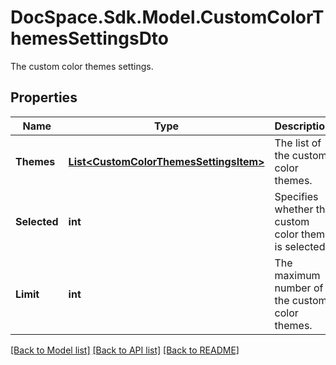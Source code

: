 # DocSpace.Sdk.Model.CustomColorThemesSettingsDto
The custom color themes settings.

## Properties

Name | Type | Description | Notes
------------ | ------------- | ------------- | -------------
**Themes** | [**List&lt;CustomColorThemesSettingsItem&gt;**](CustomColorThemesSettingsItem.md) | The list of the custom color themes. | [optional] 
**Selected** | **int** | Specifies whether the custom color theme is selected. | [optional] 
**Limit** | **int** | The maximum number of the custom color themes. | [optional] 

[[Back to Model list]](../README.md#documentation-for-models) [[Back to API list]](../README.md#documentation-for-api-endpoints) [[Back to README]](../README.md)

